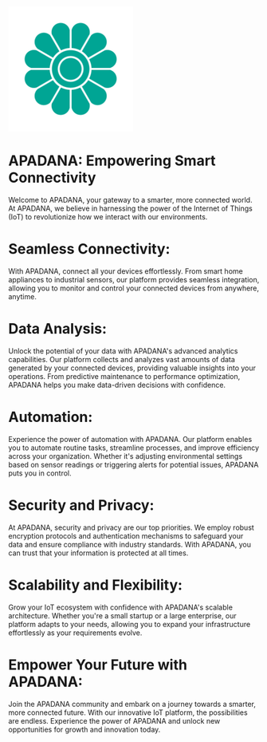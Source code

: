 <img src='Images/Persian_lotus.png' width='250'>

# APADANA: Empowering Smart Connectivity

Welcome to APADANA, your gateway to a smarter, more connected world. At APADANA, we believe in harnessing the power of the Internet of Things (IoT) to revolutionize how we interact with our environments.

# Seamless Connectivity:
With APADANA, connect all your devices effortlessly. From smart home appliances to industrial sensors, our platform provides seamless integration, allowing you to monitor and control your connected devices from anywhere, anytime.

# Data Analysis:
Unlock the potential of your data with APADANA's advanced analytics capabilities. Our platform collects and analyzes vast amounts of data generated by your connected devices, providing valuable insights into your operations. From predictive maintenance to performance optimization, APADANA helps you make data-driven decisions with confidence.

# Automation:
Experience the power of automation with APADANA. Our platform enables you to automate routine tasks, streamline processes, and improve efficiency across your organization. Whether it's adjusting environmental settings based on sensor readings or triggering alerts for potential issues, APADANA puts you in control.

# Security and Privacy:
At APADANA, security and privacy are our top priorities. We employ robust encryption protocols and authentication mechanisms to safeguard your data and ensure compliance with industry standards. With APADANA, you can trust that your information is protected at all times.

# Scalability and Flexibility:
Grow your IoT ecosystem with confidence with APADANA's scalable architecture. Whether you're a small startup or a large enterprise, our platform adapts to your needs, allowing you to expand your infrastructure effortlessly as your requirements evolve.

# Empower Your Future with APADANA:
Join the APADANA community and embark on a journey towards a smarter, more connected future. With our innovative IoT platform, the possibilities are endless. Experience the power of APADANA and unlock new opportunities for growth and innovation today.
